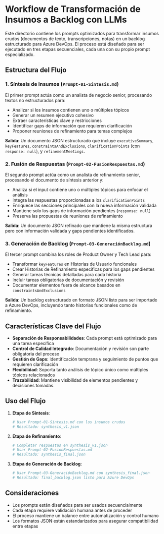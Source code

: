 # Workflow de Transformación de Insumos a Backlog con LLMs

Este directorio contiene los prompts optimizados para transformar insumos crudos (documentos de texto, transcripciones, notas) en un backlog estructurado para Azure DevOps. El proceso está diseñado para ser ejecutado en tres etapas secuenciales, cada una con su propio prompt especializado.

## Estructura del Flujo

### 1. Síntesis de Insumos (`Prompt-01-Sintesis.md`)

El primer prompt actúa como un analista de negocio senior, procesando textos no estructurados para:

- Analizar si los insumos contienen uno o múltiples tópicos
- Generar un resumen ejecutivo cohesivo
- Extraer características clave y restricciones
- Identificar gaps de información que requieren clarificación
- Proponer reuniones de refinamiento para temas complejos

**Salida**: Un documento JSON estructurado que incluye `executiveSummary`, `keyFeatures`, `constraintsAndExclusions`, `clarificationPoints` (con `response: null`), y `refinementMeetings`.

### 2. Fusión de Respuestas (`Prompt-02-FusionRespuestas.md`)

El segundo prompt actúa como un analista de refinamiento senior, procesando el documento de síntesis anterior y:

- Analiza si el input contiene uno o múltiples tópicos para enfocar el análisis
- Integra las respuestas proporcionadas a los `clarificationPoints`
- Enriquece las secciones principales con la nueva información validada
- Mantiene solo los gaps de información pendientes (`response: null`)
- Preserva las propuestas de reuniones de refinamiento

**Salida**: Un documento JSON refinado que mantiene la misma estructura pero con información validada y gaps pendientes identificados.

### 3. Generación de Backlog (`Prompt-03-GeneraciónBacklog.md`)

El tercer prompt combina los roles de Product Owner y Tech Lead para:

- Transformar `keyFeatures` en Historias de Usuario funcionales
- Crear Historias de Refinamiento específicas para los gaps pendientes
- Generar tareas técnicas detalladas para cada historia
- Incluir tareas obligatorias de documentación y revisión
- Documentar elementos fuera de alcance basados en `constraintsAndExclusions`

**Salida**: Un backlog estructurado en formato JSON listo para ser importado a Azure DevOps, incluyendo tanto historias funcionales como de refinamiento.

## Características Clave del Flujo

- **Separación de Responsabilidades**: Cada prompt está optimizado para una tarea específica
- **Control de Calidad Integrado**: Documentación y revisión son parte obligatoria del proceso
- **Gestión de Gaps**: Identificación temprana y seguimiento de puntos que requieren clarificación
- **Flexibilidad**: Soporta tanto análisis de tópico único como múltiples tópicos relacionados
- **Trazabilidad**: Mantiene visibilidad de elementos pendientes y decisiones tomadas

## Uso del Flujo

1. **Etapa de Síntesis**:

   ```bash
   # Usar Prompt-01-Sintesis.md con los insumos crudos
   # Resultado: synthesis_v1.json
   ```

2. **Etapa de Refinamiento**:

   ```bash
   # Completar respuestas en synthesis_v1.json
   # Usar Prompt-02-FusionRespuestas.md
   # Resultado: synthesis_final.json
   ```

3. **Etapa de Generación de Backlog**:

   ```bash
   # Usar Prompt-03-GeneraciónBacklog.md con synthesis_final.json
   # Resultado: final_backlog.json listo para Azure DevOps
   ```

## Consideraciones

- Los prompts están diseñados para ser usados secuencialmente
- Cada etapa requiere validación humana antes de proceder
- El proceso mantiene un balance entre automatización y control humano
- Los formatos JSON están estandarizados para asegurar compatibilidad entre etapas
